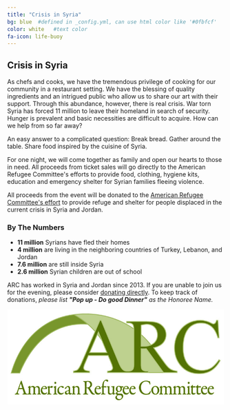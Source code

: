 ```yaml
---
title: "Crisis in Syria"
bg: blue  #defined in _config.yml, can use html color like '#0fbfcf'
color: white   #text color
fa-icon: life-buoy
---
```


## Crisis in Syria

As chefs and cooks, we have the tremendous privilege of cooking for our
community in a restaurant setting. We have the blessing of quality ingredients
and an intrigued public who allow us to share our art with their support.
Through this abundance, however, there is real crisis. War torn Syria has forced
11 million to leave their homeland in search of security. Hunger is prevalent
and basic necessities are difficult to acquire. How can we help from so far
away?

An easy answer to a complicated question: Break bread. Gather around the table.
Share food inspired by the cuisine of Syria.

For one night, we will come together as family and open our hearts to those in
need. All proceeds from ticket sales will go directly to the American Refugee
Committee's efforts to provide food, clothing, hygiene kits, education and
emergency shelter for Syrian families fleeing violence.

All proceeds from the event will be donated to the [American Refugee Committee's
effort](http://www.arcrelief.org/site/PageServer?pagename=programs_syria) to
provide refuge and shelter for people displaced in the current crisis in Syria
and Jordan.


### By The Numbers

* **11 million** Syrians have fled their homes
* **4 million** are living in the neighboring countries of Turkey, Lebanon, and Jordan
* **7.6 million** are still inside Syria
* **2.6 million** Syrian children are out of school

ARC has worked in Syria and Jordan since 2013. If you are unable to join us for
the evening, please consider [donating directly](https://secure2.convio.net/refc/site/Donation2;jsessionid=00000000.app258a?1100.donation=form1&idb=1888883650&df_id=1100&NONCE_TOKEN=D7961034CF17847ACADA01A15703325B&1100.donation=root). To keep track of donations, *please list* ***"Pop up - Do good Dinner"*** *as the Honoree Name.*

<a href="https://secure2.convio.net/refc/site/Donation2;jsessionid=00000000.app258a?1100.donation=form1&idb=1888883650&df_id=1100&NONCE_TOKEN=D7961034CF17847ACADA01A15703325B&1100.donation=root"><img src="img/arcLogo_pms5757.jpg" id="arcLogo"/></a>

